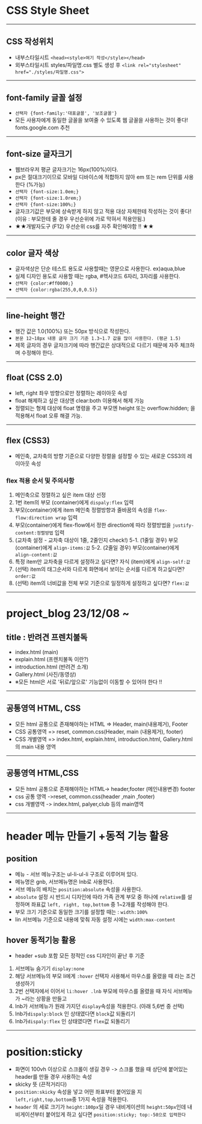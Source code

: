 # CSS Style Sheet
----
## CSS 작성위치
* 내부스타일시트 `<head><style>여기 작성</style></head>`
* 외부스타일시트 styles/파일명.css 별도 생성 후
    `<link rel="stylesheet" href="./styles/파일명.css">`
----
## font-family 글꼴 설정
*  `선택자 {font-family:'대표글꼴', '보조글꼴'}`
* 모든 사용자에게 동일한 글꼴을 보여줄 수 있도록 웹 글꼴을 사용하는 것이 좋다!
fonts.google.com 추천
----
## font-size 글자크기
* 웹브라우저 평균 글자크기는 16px(100%)이다.
* px은 절대크기이므로 모바일 디바이스에 적합하지 않아 em 또는 rem 단위를 사용한다 (%가능)
* `선택자 {font-size:1.0em;}`
* `선택자 {font-size:1.0rem;}`
* `선택자 {font-size:100%;}`
* 글자크기값은 부모에 상속받게 하지 않고 적용 대상 자체한테 작성하는 것이 좋다!
(이유 : 부모한테 줄 경우 우선순위에 가로 막혀서 적용안됨.)
* ★★개발자도구 (F12) 우선순위 css를 자주 확인해야함 !! ★★
----
## color 글자 색상
* 글자색상은 단순 테스트 용도로 사용할때는 영문으로 사용한다. ex)aqua,blue
* 실제 디자인 용도로 사용할 때는 rgba, #헥사코드 6자리, 3자리를 사용한다.
* `선택자 {color:#ff0000;}`
* `선택자 {color:rgba(255,0,0,0.5)}`
----
## line-height 행간
* 행간 값은 1.0(100%) 또는 50px 방식으로 작성한다.
* `본문 12~18px 내용 글자 크기 기준 1.3~1.7 값을 많이 사용한다. (평균 1.5)`
* 제목 글자의 경우 글자크기에 따라 행간값은 상대적으로 다르기 때문에 자주 체크하며 수정해야 한다.
----
## float (CSS 2.0)
* left, right 좌우 방향으로만 정렬하는 레이아웃 속성
* float 해제하고 싶은 대상엔 clear:both 이용해서 해제 가능
* 정렬되는 형제 대상에 float 명령을 주고 부모엔 height 또는
overflow:hidden; 을 적용해서 float 오류 해결 가능.
----
## flex (CSS3)
* 메인축, 교차축의 방향 기준으로 다양한 정렬을 설정할 수 있는
새로운 CSS3의 레이아웃 속성
### flex 적용 순서 및 주의사항
1. 메인축으로 정렬하고 싶은 item 대상 선정
2. 1번 item의 부모 (container)에게 `dispaly:flex` 입력
3. 부모(container)에게 item 메인축 정렬방향과 줄바꿈의 속성을 `flex-flow:direction wrap` 입력
4. 부모(container)에게 flex-flow에서 정한 direction에 따라 정렬방법을 `justify-content:정렬방법` 입력
5. (교차축 설정 - 교차축 대상이 1줄, 2줄인지 check!)
5-1. (1줄일 경우) 부모(container)에게 `align-items:값` 
5-2. (2줄일 경우) 부모(container)에게 `align-content:값`
6. 특정 item만 교차축을 다르게 설정하고 싶다면? 자식 (item)에게 `align-self:값`
7. (선택) item의 태그순서와 다르게 화면에서 보이는 순서를 다르게 하고싶다면? `order:값`
8. (선택) item의 너비값을 전체 부모 기준으로 일정하게 설정하고 싶다면? `flex:값`
----
# project_blog 23/12/08 ~
## title : 반려견 프렌치불독
* index.html (main)
* explain.html (프렌치불독 이란?)
* introduction.html (반려견 소개)
* Gallery.html (사진/동영상)
* ※모든 html은 서로 '뒤로/앞으로' 기능없이 이동할 수 있어야 한다 !!
----
## 공통영역 HTML, CSS
* 모든 html 공통으로 존재해야하는 HTML => Header, main(내용제거), Footer
* CSS 공통영역 => reset, common.css(Header, main (내용제거), footer)
* CSS 개별영역 => index.html, explain.html, introduction.html, Gallery.html의 main 내용 영역
----
## 공통영역 HTML,CSS

- 모든 html 공통으로 존재해야하는 HTML-> header,footer (메인내용변경) footer
- css 공통 영역 ->reset, common.css(header ,main ,footer)
- css 개별영역 -> index.html, palyer,club 등의 main영역

---

# header 메뉴 만들기 +동적 기능 활용

## position

- 메뉴 - 서브 메뉴구조는 ul-li-ul-li 구조로 이루어져 있다.
- 메뉴명은 gnb, 서브메뉴명은 lnb로 사용한다.
- 서브 메뉴의 배치는 `position:absolute` 속성을 사용한다.
- `absolute` 설정 시 반드시 디자인에 따라 가족 관계 부모 중 하나에 `relative`를 설정하며 좌표값 `left, right, top,bottom` 중 1~2개를 작성해야 한다.
- 부모 크기 기준으로 동일한 크기를 설정할 때는 : `width:100%`
- lin 서브메뉴 기준으로 내용에 맞춰 자동 설정 시에는 `width:max-content`

## hover 동적기능 활용

- header +sub 포함 모든 정적인 css 디자인이 끝난 후 기준
1. 서브메뉴 숨기기 `display:none`
2. 해당 서브메뉴의 부모 li에게 `:hover` 선택자 사용해서 마우스를 올렸을 때 라는 조건 생성하기
3. 2번 선택자에서 이어서 `li:hover .lnb` 부모에 마우스를 올렸을 때 자식 서브메뉴가 ~라는 상황을 만들고
4. lnb가 서브메뉴가 원래 가지던 `display`속성을 적용한다. (아래 5,6번 중 선택)
5. lnb가`dispaly:block` 인 상태였다면 `block`값 되돌리기
6. lnb가`dispaly:flex` 인 상태였다면 `flex`값 되돌리기

---

# position:sticky

- 화면이 100vh 이상으로 스크롤이 생길 경우 -> 스크롤 했을 때 상단에 붙어있는 header를 만들 경우 사용하는 속성
- skicky 뜻 (끈적거리다)
- `position:skicky` 속성을 넣고 어떤 좌표부터 붙어있을 지 `left,right,top,bottom`중 1가지 속성을 적용한다.
- `header` 의 세로 크기가 `height:100px`일 경우 내비게이션의 `height:50px`인데
내비게이션부터 붙어있게 하고 싶다면 `position:sticky; top:-50으로 입력한다`